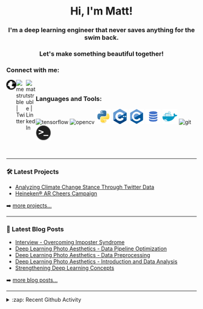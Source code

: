 <h1 align="center">Hi, I'm Matt!</h1>
<h3 align="center">I'm a deep learning engineer that never saves anything for the swim back.</h4> 
<h3 align='center'>Let's make something beautiful together!</h4>

### Connect with me:

[<img align="left" alt="mattstruble.com" width="26px" src="https://raw.githubusercontent.com/iconic/open-iconic/master/svg/globe.svg" />](https://www.mattstruble.com)
[<img align="left" alt="mestruble | Twitter" width="26px" src="https://cdn.jsdelivr.net/npm/simple-icons@v3/icons/twitter.svg" />](https://twitter.com/mestruble)
[<img align="left" alt="mattstruble | LinkedIn" width="26px" src="https://cdn.jsdelivr.net/npm/simple-icons@v3/icons/linkedin.svg" />](https://linkedin.com/in/mattstruble)

<br />

### Languages and Tools:

<p align="left">
    <img src="https://www.vectorlogo.zone/logos/tensorflow/tensorflow-icon.svg" alt="tensorflow" width="40"/>
    <img src="https://www.vectorlogo.zone/logos/opencv/opencv-icon.svg" alt="opencv" width="40" height="40"/> 
    <img src="https://raw.githubusercontent.com/devicons/devicon/master/icons/python/python-original.svg" alt="python" width="40"/> 
    <img src="https://raw.githubusercontent.com/devicons/devicon/master/icons/cplusplus/cplusplus-original.svg" alt="cplusplus" width="40"/> 
    <img src="https://raw.githubusercontent.com/devicons/devicon/master/icons/c/c-original.svg" alt="c" width="40"/> 
    <img src="https://raw.githubusercontent.com/github/explore/80688e429a7d4ef2fca1e82350fe8e3517d3494d/topics/sql/sql.png" alt="sql" width="40"/> 
    <img src="https://raw.githubusercontent.com/devicons/devicon/master/icons/docker/docker-plain.svg" alt="docker" width="40"/> 
    <img src="https://www.vectorlogo.zone/logos/git-scm/git-scm-icon.svg" alt="git" width="40" height="40"/> 
    <img src="https://raw.githubusercontent.com/github/explore/80688e429a7d4ef2fca1e82350fe8e3517d3494d/topics/terminal/terminal.png" alt="terminal" width="40"/> 
</p>

<br />

---

### 🛠 Latest Projects 
<!-- PROJECTS:START -->
- [Analyzing Climate Change Stance Through Twitter Data](https://mattstruble.com/projects/analyzing-climate-change)
- [Heineken® AR Cheers Campaign](https://mattstruble.com/projects/heineken-ar)
<!-- PROJECTS:END -->

➡️ [more projects...](https://mattstruble.com/projects)

---

### 📕 Latest Blog Posts
<!-- BLOG-POST:START -->
- [Interview - Overcoming Imposter Syndrome](https://mattstruble.com/blog/deeplearning-ai)
- [Deep Learning Photo Aesthetics - Data Pipeline Optimization](https://mattstruble.com/blog/dlpa-data-optimization)
- [Deep Learning Photo Aesthetics - Data Preprocessing](https://mattstruble.com/blog/dlpa-data-preprocessing)
- [Deep Learning Photo Aesthetics - Introduction and Data Analysis](https://mattstruble.com/blog/dlpa-intro-data-analysis)
- [Strengthening Deep Learning Concepts](https://mattstruble.com/blog/strengthening-dl-concepts)
<!-- BLOG-POST:END -->

➡️ [more blog posts...](https://mattstruble.com/blog)

---

<details>
    <summary>:zap: Recent Github Activity</summary>
    
<!--START_SECTION:activity-->
1. 🎉 Merged PR [#1](https://github.com/mattstruble/hugo-theme-catpuccin/pull/1) in [mattstruble/hugo-theme-catpuccin](https://github.com/mattstruble/hugo-theme-catpuccin)
2. 💪 Opened PR [#1](https://github.com/mattstruble/hugo-theme-catpuccin/pull/1) in [mattstruble/hugo-theme-catpuccin](https://github.com/mattstruble/hugo-theme-catpuccin)
3. ❌ Closed PR [#271](https://github.com/schnerring/hugo-theme-gruvbox/pull/271) in [schnerring/hugo-theme-gruvbox](https://github.com/schnerring/hugo-theme-gruvbox)
4. 💪 Opened PR [#271](https://github.com/schnerring/hugo-theme-gruvbox/pull/271) in [schnerring/hugo-theme-gruvbox](https://github.com/schnerring/hugo-theme-gruvbox)
5. ❌ Closed PR [#31](https://github.com/mattstruble/mattstruble.github.io/pull/31) in [mattstruble/mattstruble.github.io](https://github.com/mattstruble/mattstruble.github.io)
<!--END_SECTION:activity-->
<!--END_SECTION:activity->>

</details>
